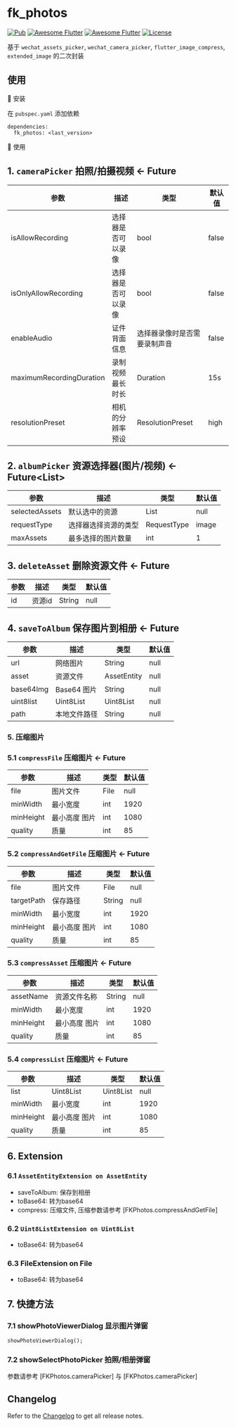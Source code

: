 # fk_photos

[![Pub](https://img.shields.io/pub/v/fk_photos.svg)](https://pub.dartlang.org/packages/fk_photos)
[![Awesome Flutter](https://img.shields.io/badge/Awesome-Flutter-blue.svg?longCache=true&style=flat-square)]()
[![Awesome Flutter](https://img.shields.io/badge/Platform-Android_iOS-blue.svg?longCache=true&style=flat-square)]()
[![License](https://img.shields.io/badge/License-MIT-blue.svg)](/LICENSE)

基于 `wechat_assets_picker`, `wechat_camera_picker`, `flutter_image_compress`, `extended_image` 的二次封装

## 使用

🔩 安装

在 `pubspec.yaml` 添加依赖

```
dependencies:
  fk_photos: <last_version>
```

🔨 使用

## 1. `cameraPicker` 拍照/拍摄视频 <- Future<AssetEntity>

| 参数     | 描述              | 类型  | 默认值 |
| -------- | ----------------- | ----- | ------ |
| isAllowRecording | 选择器是否可以录像 | bool | false | 
| isOnlyAllowRecording | 选择器是否可以录像 | bool | false | 
| enableAudio | 证件背面信息 | 选择器录像时是否需要录制声音 | false | 
| maximumRecordingDuration | 录制视频最长时长 | Duration | 15s | 
| resolutionPreset | 相机的分辨率预设 | ResolutionPreset | high | 

## 2. `albumPicker` 资源选择器(图片/视频) <- Future<List<AssetEntity>>

| 参数     | 描述              | 类型  | 默认值 |
| -------- | ----------------- | ----- | ------ |
| selectedAssets | 默认选中的资源 | List<AssetEntity> | null | 
| requestType | 选择器选择资源的类型 | RequestType | image | 
| maxAssets | 最多选择的图片数量 | int | 1 | 

## 3. `deleteAsset` 删除资源文件 <- Future<bool>

| 参数     | 描述              | 类型  | 默认值 |
| -------- | ----------------- | ----- | ------ |
| id | 资源id | String | null | 

## 4. `saveToAlbum` 保存图片到相册 <- Future<AssetEntity>

| 参数     | 描述              | 类型  | 默认值 |
| -------- | ----------------- | ----- | ------ |
| url | 网络图片 | String | null | 
| asset | 资源文件 | AssetEntity | null | 
| base64Img | Base64 图片 | String | null | 
| uint8list | Uint8List | Uint8List | null | 
| path | 本地文件路径 | String | null | 

### 5. 压缩图片

### 5.1 `compressFile` 压缩图片 <- Future<Uint8List>

| 参数     | 描述              | 类型  | 默认值 |
| -------- | ----------------- | ----- | ------ |
| file | 图片文件 | File | null | 
| minWidth | 最小宽度 | int | 1920 | 
| minHeight | 最小高度 图片 | int | 1080 | 
| quality | 质量 | int | 85 | 

### 5.2 `compressAndGetFile` 压缩图片 <- Future<File>

| 参数     | 描述              | 类型  | 默认值 |
| -------- | ----------------- | ----- | ------ |
| file | 图片文件 | File | null | 
| targetPath | 保存路径 | String | null | 
| minWidth | 最小宽度 | int | 1920 | 
| minHeight | 最小高度 图片 | int | 1080 | 
| quality | 质量 | int | 85 | 

### 5.3 `compressAsset` 压缩图片 <- Future<Uint8List>

| 参数     | 描述              | 类型  | 默认值 |
| -------- | ----------------- | ----- | ------ |
| assetName | 资源文件名称 | String | null | 
| minWidth | 最小宽度 | int | 1920 | 
| minHeight | 最小高度 图片 | int | 1080 | 
| quality | 质量 | int | 85 | 

### 5.4 `compressList` 压缩图片 <- Future<Uint8List>

| 参数     | 描述              | 类型  | 默认值 |
| -------- | ----------------- | ----- | ------ |
| list | Uint8List | Uint8List | null | 
| minWidth | 最小宽度 | int | 1920 | 
| minHeight | 最小高度 图片 | int | 1080 | 
| quality | 质量 | int | 85 | 

## 6. Extension

### 6.1 `AssetEntityExtension on AssetEntity`

- saveToAlbum: 保存到相册
- toBase64: 转为base64
- compress: 压缩文件, 压缩参数请参考 [FKPhotos.compressAndGetFile]

### 6.2 `Uint8ListExtension on Uint8List`

- toBase64: 转为base64

### 6.3 FileExtension on File

- toBase64: 转为base64

## 7. 快捷方法

### 7.1 showPhotoViewerDialog 显示图片弹窗

`showPhotoViewerDialog();`

### 7.2 showSelectPhotoPicker 拍照/相册弹窗

参数请参考 [FKPhotos.cameraPicker] 与 [FKPhotos.cameraPicker]

## Changelog

Refer to the [Changelog](CHANGELOG.md) to get all release notes.